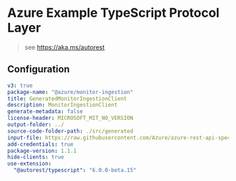 # Azure Example TypeScript Protocol Layer

> see https://aka.ms/autorest

## Configuration

```yaml
v3: true
package-name: "@azure/monitor-ingestion"
title: GeneratedMonitorIngestionClient
description: MonitorIngestionClient
generate-metadata: false
license-header: MICROSOFT_MIT_NO_VERSION
output-folder: ../
source-code-folder-path: ./src/generated
input-file: https://raw.githubusercontent.com/Azure/azure-rest-api-specs/f07297ce913bfc911470a86436e73c9aceec0587/specification/monitor/data-plane/ingestion/stable/2023-01-01/DataCollectionRules.json
add-credentials: true
package-version: 1.1.1
hide-clients: true
use-extension:
  "@autorest/typescript": "6.0.0-beta.15"
```
